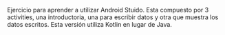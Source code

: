 Ejercicio para aprender a utilizar Android Stuido. Esta compuesto por 3 activities, una introductoria, una para escribir datos y otra que muestra los datos escritos. Esta versión utiliza Kotlin en lugar de Java.
